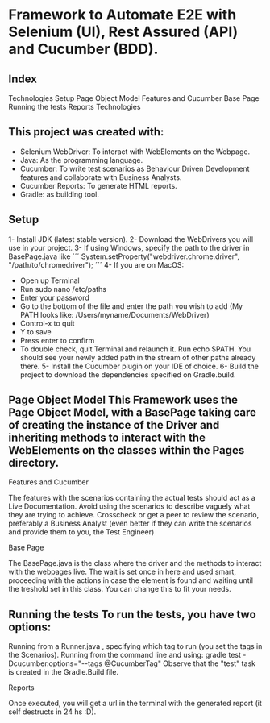 # Framework to Automate E2E with Selenium (UI), Rest Assured (API) and Cucumber (BDD).

## Index

Technologies
Setup
Page Object Model
Features and Cucumber
Base Page
Running the tests
Reports
Technologies

## This project was created with:

- Selenium WebDriver: To interact with WebElements on the Webpage.
- Java: As the programming language.
- Cucumber: To write test scenarios as Behaviour Driven Development features and collaborate with Business Analysts.
- Cucumber Reports: To generate HTML reports.
- Gradle: as building tool.

## Setup

1- Install JDK (latest stable version).
2- Download the WebDrivers you will use in your project.
3- If using Windows, specify the path to the driver in BasePage.java like
´´´
System.setProperty("webdriver.chrome.driver", "/path/to/chromedriver");
´´´
4- If you are on MacOS:
- Open up Terminal
- Run sudo nano /etc/paths
- Enter your password
- Go to the bottom of the file and enter the path you wish to add (My PATH looks like: /Users/myname/Documents/WebDriver)
- Control-x to quit
- Y to save
- Press enter to confirm
- To double check, quit Terminal and relaunch it. Run echo $PATH. You should see your newly added path in the stream of other paths already there.
5- Install the Cucumber plugin on your IDE of choice.
6- Build the project to download the dependencies specified on Gradle.build.

## Page Object Model This Framework uses the Page Object Model, with a BasePage taking care of creating the instance of the Driver and inheriting methods to interact with the WebElements on the classes within the Pages directory.

Features and Cucumber

The features with the scenarios containing the actual tests should act as a Live Documentation. Avoid using the scenarios to describe vaguely what they are trying to achieve. Crosscheck or get a peer to review the scenario, preferably a Business Analyst (even better if they can write the scenarios and provide them to you, the Test Engineer)

Base Page

The BasePage.java is the class where the driver and the methods to interact with the webpages live. The wait is set once in here and used smart, proceeding with the actions in case the element is found and waiting until the treshold set in this class. You can change this to fit your needs.

## Running the tests To run the tests, you have two options:

Running from a Runner.java , specifying which tag to run (you set the tags in the Scenarios).
Running from the command line and using:
gradle test -Dcucumber.options="--tags @CucumberTag"
Observe that the "test" task is created in the Gradle.Build file.

Reports

Once executed, you will get a url in the terminal with the generated report (it self destructs in 24 hs :D). 
